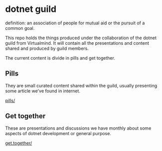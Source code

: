 # dotnet guild

definition: an association of people for mutual aid or the pursuit of a common goal.

This repo holds the things produced under the collaboration of the dotnet guild from Virtualmind. 
It will contain all the presentations and content shared and produced by guild members.

The current content is divide in pills and get together.

## Pills

They are small curated content shared within the guild, usually presenting some article we've found in internet.

[pills/](https://github.com/jcqlfh/vm-dotnet-guild-docs/tree/main/pills)


## Get together

These are presentations and discussions we have monthly about some aspects of dotnet development or general purpose.

[get.together/](https://github.com/jcqlfh/vm-dotnet-guild-docs/tree/main/get.together)
